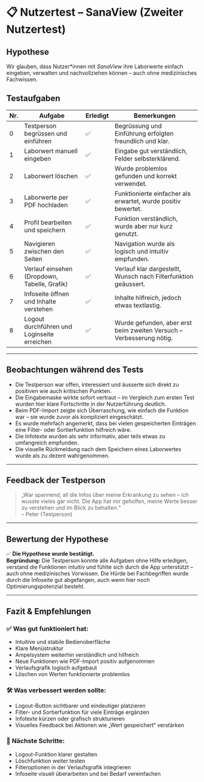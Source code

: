 # 📋 Nutzertest – SanaView (Zweiter Nutzertest)

## Hypothese
Wir glauben, dass Nutzer*innen mit *SanaView* ihre Laborwerte einfach eingeben, verwalten und nachvollziehen können – auch ohne medizinisches Fachwissen.

## Testaufgaben

| Nr. | Aufgabe                                           | Erledigt | Bemerkungen                                                        |
|-----|---------------------------------------------------|----------|---------------------------------------------------------------------|
| 0   | Testperson begrüssen und einführen                | ✅        | Begrüssung und Einführung erfolgten freundlich und klar.            |
| 1   | Laborwert manuell eingeben                        | ✅        | Eingabe gut verständlich, Felder selbsterklärend.                   |
| 2   | Laborwert löschen                                 | ✅        | Wurde problemlos gefunden und korrekt verwendet.                    |
| 3   | Laborwerte per PDF hochladen                      | ✅        | Funktionierte einfacher als erwartet, wurde positiv bewertet.       |
| 4   | Profil bearbeiten und speichern                   | ✅        | Funktion verständlich, wurde aber nur kurz genutzt.                 |
| 5   | Navigieren zwischen den Seiten                    | ✅        | Navigation wurde als logisch und intuitiv empfunden.               |
| 6   | Verlauf einsehen (Dropdown, Tabelle, Grafik)      | ✅        | Verlauf klar dargestellt, Wunsch nach Filterfunktion geäussert.     |
| 7   | Infoseite öffnen und Inhalte verstehen            | ✅        | Inhalte hilfreich, jedoch etwas textlastig.                         |
| 8   | Logout durchführen und Loginseite erreichen       | ✅        | Wurde gefunden, aber erst beim zweiten Versuch – Verbesserung nötig.|

---

## Beobachtungen während des Tests

- Die Testperson war offen, interessiert und äusserte sich direkt zu positiven wie auch kritischen Punkten.
- Die Eingabemaske wirkte sofort vertraut – im Vergleich zum ersten Test wurden hier klare Fortschritte in der Nutzerführung deutlich.
- Beim PDF-Import zeigte sich Überraschung, wie einfach die Funktion war – sie wurde zuvor als kompliziert eingeschätzt.
- Es wurde mehrfach angemerkt, dass bei vielen gespeicherten Einträgen eine Filter- oder Sortierfunktion hilfreich wäre.
- Die Infotexte wurden als sehr informativ, aber teils etwas zu umfangreich empfunden.
- Die visuelle Rückmeldung nach dem Speichern eines Laborwertes wurde als zu dezent wahrgenommen.

---

## Feedback der Testperson

> „War spannend, all die Infos über meine Erkrankung zu sehen – ich wusste vieles gar nicht. Die App hat mir geholfen, meine Werte besser zu verstehen und im Blick zu behalten.“  
> – Peter (Testperson)

---

## Bewertung der Hypothese

✅ **Die Hypothese wurde bestätigt.**  
**Begründung:** Die Testperson konnte alle Aufgaben ohne Hilfe erledigen, verstand die Funktionen intuitiv und fühlte sich durch die App unterstützt – auch ohne medizinisches Vorwissen. Die Hürde bei Fachbegriffen wurde durch die Infoseite gut abgefangen, auch wenn hier noch Optimierungspotenzial besteht.

---

## Fazit & Empfehlungen

### ✅ Was gut funktioniert hat:
- Intuitive und stabile Bedienoberfläche
- Klare Menüstruktur
- Ampelsystem weiterhin verständlich und hilfreich
- Neue Funktionen wie PDF-Import positiv aufgenommen
- Verlaufsgrafik logisch aufgebaut
- Löschen von Werten funktionierte problemlos

### 🛠️ Was verbessert werden sollte:
- Logout-Button sichtbarer und eindeutiger platzieren
- Filter- und Sortierfunktion für viele Einträge ergänzen
- Infotexte kürzen oder grafisch strukturieren
- Visuelles Feedback bei Aktionen wie „Wert gespeichert“ verstärken

### 📌 Nächste Schritte:
- Logout-Funktion klarer gestalten
- Löschfunktion weiter testen
- Filteroptionen in der Verlaufsgrafik integrieren
- Infoseite visuell überarbeiten und bei Bedarf vereinfachen
